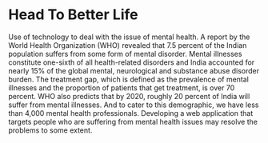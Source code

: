 # Head To Better Life

Use of technology to deal with the issue of mental health. A report by the World Health Organization (WHO) revealed that 7.5 percent of the Indian population suffers from some form of mental disorder. Mental illnesses constitute one-sixth of all health-related disorders and India accounted for nearly 15% of the global mental, neurological and substance abuse disorder burden. The treatment gap, which is defined as the prevalence of mental illnesses and the proportion of patients that get treatment, is over 70 percent. WHO also predicts that by 2020, roughly 20 percent of India will suffer from mental illnesses. And to cater to this demographic, we have less than 4,000 mental health professionals. Developing a web application that targets people who are suffering from mental health issues may resolve the problems to some extent.


